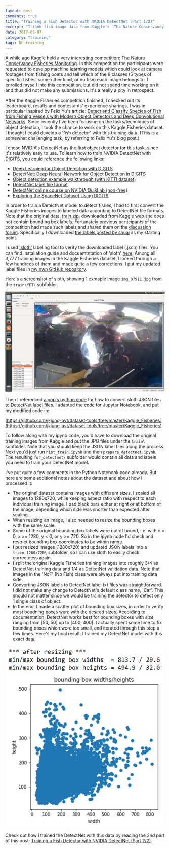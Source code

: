 ```yaml
---
layout: post
comments: true
title: "Training a Fish Detector with NVIDIA DetectNet (Part 1/2)"
excerpt: "I took fish image data from Kaggle's 'The Nature Conservancy Fisheries Monitoring' competition, and wanted to train a 'fish detector' with it. I chose NVIDIA DetectNet as the underlying object detector. In this post I documented how I prepared fish image training data for DetectNet."
date: 2017-09-07
category: "training"
tags: DL training
---
```


A while ago Kaggle held a very interesting competition: [The Nature Conservancy Fisheries Monitoring](https://www.kaggle.com/c/the-nature-conservancy-fisheries-monitoring). In this competition the participants were requested to develop machine learning models which could look at camera footages from fishing boats and tell which of the 8 classes (6 types of specific fishes, some other kind, or no fish) each image belongs to. I enrolled myself into this competition, but did not spend time working on it and thus did not make any submissions. It's a really a pity in retrospect.

After the Kaggle Fisheries competition finished, I checked out its leaderboard, results and contestants' experience sharings. I was in particular inspired by Felix Yu's article: [Detect and Classify Species of Fish from Fishing Vessels with Modern Object Detectors and Deep Convolutional Networks](https://flyyufelix.github.io/2017/04/16/kaggle-nature-conservancy.html). Since recently I've been focusing on the tasks/techniques of object detection, I took the chance to work on this Kaggle Fisheries dataset. I thought I could develop a 'fish detector' with this training data. (This is a somewhat challenging task, by referring to Felix Yu's blog post.)

I chose NVIDIA's DetectNet as the first object detector for this task, since it's relatively easy to use. To learn how to train NVIDIA DetectNet with [DIGITS](https://developer.nvidia.com/digits), you could reference the following links:

* [Deep Learning for Object Detection with DIGITS](https://devblogs.nvidia.com/parallelforall/deep-learning-object-detection-digits/)
* [DetectNet: Deep Neural Network for Object Detection in DIGITS](https://devblogs.nvidia.com/parallelforall/detectnet-deep-neural-network-object-detection-digits/)
* [Object detection example walkthrough (with KITTI dataset)](https://github.com/NVIDIA/DIGITS/tree/master/examples/object-detection)
* [DetectNet label file format](https://github.com/NVIDIA/DIGITS/blob/master/digits/extensions/data/objectDetection/README.md)
* [DetectNet online course on NVIDIA QuikLab (non-free)](https://nvidia.qwiklab.com/focuses/1204)
* [Exploring the SpaceNet Dataset Using DIGITS](https://devblogs.nvidia.com/parallelforall/exploring-spacenet-dataset-using-digits/)

In order to train a DetectNet model to detect fishes, I had to first convert the Kaggle Fisheries images to labeled data according to DetectNet file formats. Note that the original data, [train.zip](https://www.kaggle.com/c/the-nature-conservancy-fisheries-monitoring/data), downloaded from Kaggle web site does not contain bounding box labels. Fortunately previous participants of the competition had made such labels and shared them on the [discussion forum](https://www.kaggle.com/c/the-nature-conservancy-fisheries-monitoring/discussion). Specifically I downloaded [the labels posted by shuai](https://www.kaggle.com/c/the-nature-conservancy-fisheries-monitoring/discussion/25902) as my starting point.

I used ['sloth'](https://github.com/cvhciKIT/sloth) labeling tool to verify the downloaded label (.json) files. You can find installation guide and docuemtntation of 'sloth' [here](http://sloth.readthedocs.io/en/latest/index.html). Among all 3,777 training images in the Kaggle Fisheries dataset, I looked through a few hundreds of them and made quite a few corrections. I put my updated label files in [my own GitHub repository](https://github.com/jkjung-avt/dataset-tools/tree/master/Kaggle_Fisheries/train).

Here's a screenshot of sloth, showing 1 exmaple image `img_07911.jpg` from the `train\YFT\` subfolder.

![sloth screenshot](/assets/2017-09-07-fisheries-dataset/YFT_07911_sloth.png)

Then I referenced [alpop's python code](https://github.com/alpop/Fish) for how to convert sloth JSON files to DetectNet label files. I adapted the code for Jupyter Notebook, and put my modified code in:

[https://github.com/jkjung-avt/dataset-tools/tree/master/Kaggle_Fisheries](https://github.com/jkjung-avt/dataset-tools/tree/master/Kaggle_Fisheries)

To follow along with my ipynb code, you'd have to download the original training images from Kaggle and put the JPG files under the `train\` subfolder. Note that you should keep the JSON label files along the process. Next you'd just run `hist_train.ipynb` and then `prepare_detectnet.ipynb`. The resulting `for_detectnet\` subfolder would contain all data and labels you need to train your DetectNet model.

I've put quite a few comments in the Python Notebook code already. But here are some additional notes about the dataset and about how I processed it:

* The original dataset contains images with different sizes. I scaled all images to 1280x720, while keeping aspect ratio with respect to each individual training image. I pad black bars either at right or at bottom of the image, depending which side was shorter than expected after scaling.
* When resizing an image, I also needed to resize the bounding boxes with the same scale.
* Some of the original bounding box labels were out of bound, i.e. with x < 0, x >= 1280, y < 0, or y >= 720. So in the ipynb code I'd check and restrict bounding box coordinates to be within range.
* I put resized images (1280x720) and updated JSON labels into a `train_1280x720\` subfolder, so I can use sloth to easily check correctness again.
* I split the original Kaggle Fisheries training images into roughly 3/4 as DetectNet training data and 1/4 as DetectNet validation data. Note that images in the 'NoF' (No Fish) class were always put into training data side.
* Converting JSON labels to DetectNet label txt files was straightforward. I did not make any change to DetectNet's default class name, 'Car'. This should not matter since we would be training the detector to detect only 1 single class of object.
* In the end, I made a scatter plot of bounding box sizes, in order to verify most boudning boxes were with the desired sizes. According to documentation, DetectNet works best for bounding boxes with size ranging from [50, 50] up to [400, 400]. I actually spent some time to fix bounding boxes which were too small, and iterated through this step a few times. Here's my final result. I trained my DetectNet model with this exact data.

![Scatter plot of bounding box sizes](/assets/2017-09-07-fisheries-dataset/fisheries_bbox_scatter.png)

Check out how I trained the DetectNet with this data by reading the 2nd part of this post: [Training a Fish Detector with NVIDIA DetectNet (Part 2/2)](https://jkjung-avt.github.io/detectnet-training/).
